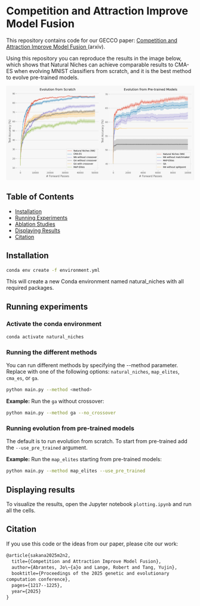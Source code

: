 # Competition and Attraction Improve Model Fusion

This repository contains code for our GECCO paper: [Competition and Attraction Improve Model Fusion
](https://dl.acm.org/doi/abs/10.1145/3712256.3726329) (arxiv). 

Using this repository you can reproduce the results in the image below, which shows that Natural Niches can achieve comparable results to CMA-ES when evolving MNIST classifiers from scratch, and it is the best method to evolve pre-trained models.

![evolving classifiers from scratch](figure.png)

## Table of Contents

- [Installation](#installation)
- [Running Experiments](#running-experiments)
- [Ablation Studies](#ablation-studies)
- [Displaying Results](#displaying-results)
- [Citation](#citation)


## Installation
```sh
conda env create -f environment.yml
```

This will create a new Conda environment named natural_niches with all required packages.


## Running experiments

### Activate the conda environment
```sh
conda activate natural_niches
```

### Running the different methods
You can run different methods by specifying the --method parameter. Replace <method> with one of the following options: `natural_niches`, `map_elites`, `cma_es`, or `ga`.
```sh
python main.py --method <method>
```

**Example:** Run the `ga` without crossover:

```sh
python main.py --method ga --no_crossover
```

### Running evolution from pre-trained models
The default is to run evolution from scratch. To start from pre-trained add the `--use_pre_trained` argument.

**Example:** Run the `map_elites` starting from pre-trained models:
```sh
python main.py --method map_elites --use_pre_trained
```


## Displaying results
To visualize the results, open the Jupyter notebook `plotting.ipynb` and run all the cells.

## Citation
If you use this code or the ideas from our paper, please cite our work:

```
@article{sakana2025m2n2,
  title={Competition and Attraction Improve Model Fusion},
  author={Abrantes, Jo\~{a}o and Lange, Robert and Tang, Yujin},
  booktitle={Proceedings of the 2025 genetic and evolutionary computation conference},
  pages={1217--1225},
  year={2025}
}
```
